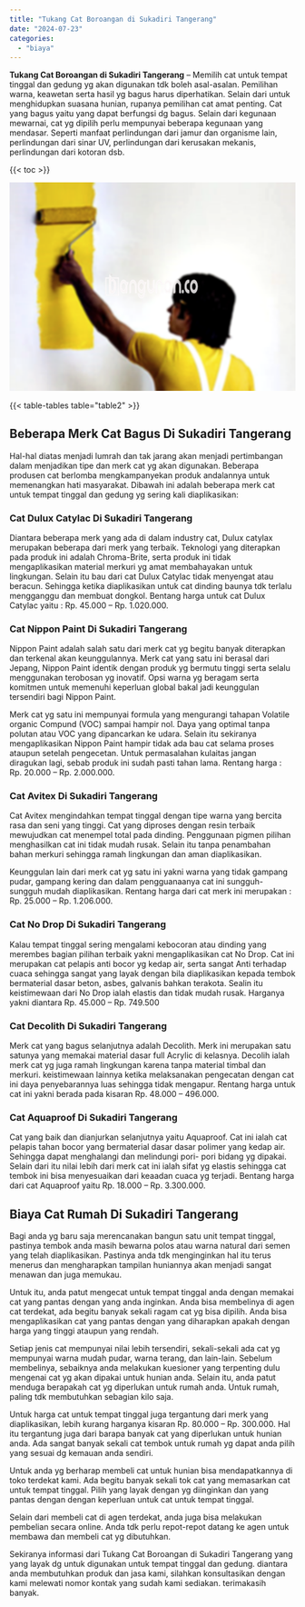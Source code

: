 ```yaml
---
title: "Tukang Cat Boroangan di Sukadiri Tangerang"
date: "2024-07-23"
categories: 
  - "biaya"
---
```


**Tukang Cat Boroangan di Sukadiri Tangerang** – Memilih cat untuk tempat tinggal dan gedung yg akan digunakan tdk boleh asal-asalan. Pemilihan warna, keawetan serta hasil yg bagus harus diperhatikan. Selain dari untuk menghidupkan suasana hunian, rupanya pemilihan cat amat penting. Cat yang bagus yaitu yang dapat berfungsi dg bagus. Selain dari kegunaan mewarnai, cat yg dipilih perlu mempunyai beberapa kegunaan yang mendasar. Seperti manfaat perlindungan dari jamur dan organisme lain, perlindungan dari sinar UV, perlindungan dari kerusakan mekanis, perlindungan dari kotoran dsb.

{{< toc >}}

![Tukang Cat Boroangan di Sukadiri Tangerang](/images/jasa-cat-murah20.png)

{{< table-tables table="table2" >}}

## Beberapa Merk Cat Bagus Di Sukadiri Tangerang

Hal-hal diatas menjadi lumrah dan tak jarang akan menjadi pertimbangan dalam menjadikan tipe dan merk cat yg akan digunakan. Beberapa produsen cat berlomba mengkampanyekan produk andalannya untuk memenangkan hati masyarakat. Dibawah ini adalah beberapa merk cat untuk tempat tinggal dan gedung yg sering kali diaplikasikan:

### Cat Dulux Catylac Di Sukadiri Tangerang

Diantara beberapa merk yang ada di dalam industry cat, Dulux catylax merupakan beberapa dari merk yang terbaik. Teknologi yang diterapkan pada produk ini adalah Chroma-Brite, serta produk ini tidak mengaplikasikan material merkuri yg amat membahayakan untuk lingkungan. Selain itu bau dari cat Dulux Catylac tidak menyengat atau beracun. Sehingga ketika diaplikasikan untuk cat dinding baunya tdk terlalu mengganggu dan membuat dongkol. Bentang harga untuk cat Dulux Catylac yaitu : Rp. 45.000 – Rp. 1.020.000.

### Cat Nippon Paint Di Sukadiri Tangerang

Nippon Paint adalah salah satu dari merk cat yg begitu banyak diterapkan dan terkenal akan keunggulannya. Merk cat yang satu ini berasal dari Jepang, Nippon Paint identik dengan produk yg bermutu tinggi serta selalu menggunakan terobosan yg inovatif. Opsi warna yg beragam serta komitmen untuk memenuhi keperluan global bakal jadi keunggulan tersendiri bagi Nippon Paint.

Merk cat yg satu ini mempunyai formula yang mengurangi tahapan Volatile organic Compund (VOC) sampai hampir nol. Daya yang optimal tanpa polutan atau VOC yang dipancarkan ke udara. Selain itu sekiranya mengaplikasikan Nippon Paint hampir tidak ada bau cat selama proses ataupun setelah pengecetan. Untuk permasalahan kulaitas jangan diragukan lagi, sebab produk ini sudah pasti tahan lama. Rentang harga : Rp. 20.000 – Rp. 2.000.000.

### Cat Avitex Di Sukadiri Tangerang

Cat Avitex mengindahkan tempat tinggal dengan tipe warna yang bercita rasa dan seni yang tinggi. Cat yang diproses dengan resin terbaik mewujudkan cat menempel total pada dinding. Penggunaan pigmen pilihan menghasilkan cat ini tidak mudah rusak. Selain itu tanpa penambahan bahan merkuri sehingga ramah lingkungan dan aman diaplikasikan.

Keunggulan lain dari merk cat yg satu ini yakni warna yang tidak gampang pudar, gampang kering dan dalam pengguanaanya cat ini sungguh-sungguh mudah diaplikasikan. Rentang harga dari cat merk ini merupakan : Rp. 25.000 – Rp. 1.206.000.

### Cat No Drop Di Sukadiri Tangerang

Kalau tempat tinggal sering mengalami kebocoran atau dinding yang merembes bagian pilihan terbaik yakni mengaplikasikan cat No Drop. Cat ini merupakan cat pelapis anti bocor yg kedap air, serta sangat Anti terhadap cuaca sehingga sangat yang layak dengan bila diaplikasikan kepada tembok bermaterial dasar beton, asbes, galvanis bahkan terakota. Sealin itu keistimewaan dari No Drop ialah elastis dan tidak mudah rusak. Harganya yakni diantara Rp. 45.000 – Rp. 749.500

### Cat Decolith Di Sukadiri Tangerang

Merk cat yang bagus selanjutnya adalah Decolith. Merk ini merupakan satu satunya yang memakai material dasar full Acrylic di kelasnya. Decolih ialah merk cat yg juga ramah lingkungan karena tanpa material timbal dan merkuri. keistimewaan lainnya ketika melaksanakan pengecatan dengan cat ini daya penyebarannya luas sehingga tidak mengapur. Rentang harga untuk cat ini yakni berada pada kisaran Rp. 48.000 – 496.000.

### Cat Aquaproof Di Sukadiri Tangerang

Cat yang baik dan dianjurkan selanjutnya yaitu Aquaproof. Cat ini ialah cat pelapis tahan bocor yang bermaterial dasar dasar polimer yang kedap air. Sehingga dapat menghalangi dan melindungi pori- pori bidang yg dipakai. Selain dari itu nilai lebih dari merk cat ini ialah sifat yg elastis sehingga cat tembok ini bisa menyesuaikan dari keaadan cuaca yg terjadi. Bentang harga dari cat Aquaproof yaitu Rp. 18.000 – Rp. 3.300.000.

## Biaya Cat Rumah Di Sukadiri Tangerang

Bagi anda yg baru saja merencanakan bangun satu unit tempat tinggal, pastinya tembok anda masih bewarna polos atau warna natural dari semen yang telah diaplikasikan. Pastinya anda tdk menginginkan hal itu terus menerus dan mengharapkan tampilan huniannya akan menjadi sangat menawan dan juga memukau.

Untuk itu, anda patut mengecat untuk tempat tinggal anda dengan memakai cat yang pantas dengan yang anda inginkan. Anda bisa membelinya di agen cat terdekat, ada begitu banyak sekali ragam cat yg bisa dipilih. Anda bisa mengaplikasikan cat yang pantas dengan yang diharapkan apakah dengan harga yang tinggi ataupun yang rendah.

Setiap jenis cat mempunyai nilai lebih tersendiri, sekali-sekali ada cat yg mempunyai warna mudah pudar, warna terang, dan lain-lain. Sebelum membelinya, sebaiknya anda melakukan kuesioner yang terpenting dulu mengenai cat yg akan dipakai untuk hunian anda. Selain itu, anda patut menduga berapakah cat yg diperlukan untuk rumah anda. Untuk rumah, paling tdk membutuhkan sebagian kilo saja.

Untuk harga cat untuk tempat tinggal juga tergantung dari merk yang diaplikasikan, lebih kurang harganya kisaran Rp. 80.000 – Rp. 300.000. Hal itu tergantung juga dari barapa banyak cat yang diperlukan untuk hunian anda. Ada sangat banyak sekali cat tembok untuk rumah yg dapat anda pilih yang sesuai dg kemauan anda sendiri.

Untuk anda yg berharap membeli cat untuk hunian bisa mendapatkannya di toko terdekat kami. Ada begitu banyak sekali tok cat yang memasarkan cat untuk tempat tinggal. Pilih yang layak dengan yg diinginkan dan yang pantas dengan dengan keperluan untuk cat untuk tempat tinggal.

Selain dari membeli cat di agen terdekat, anda juga bisa melakukan pembelian secara online. Anda tdk perlu repot-repot datang ke agen untuk membawa dan membeli cat yg dibutuhkan.

Sekiranya informasi dari Tukang Cat Boroangan di Sukadiri Tangerang yang yang layak dg untuk digunakan untuk tempat tinggal dan gedung. diantara anda membutuhkan produk dan jasa kami, silahkan konsultasikan dengan kami melewati nomor kontak yang sudah kami sediakan. terimakasih banyak.
